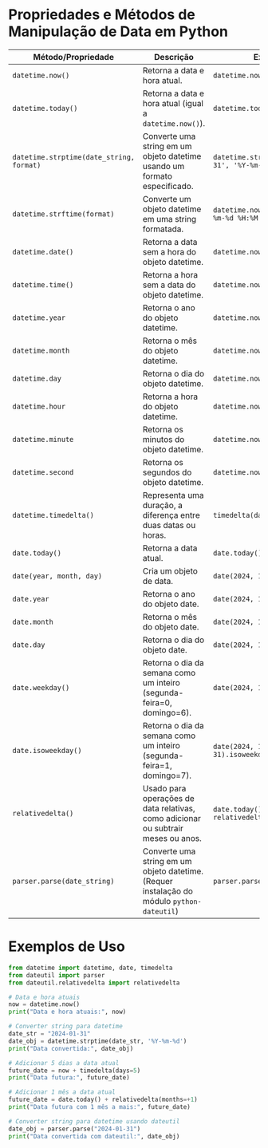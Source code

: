 # Propriedades e Métodos de Manipulação de Data em Python

| Método/Propriedade                    | Descrição                                                                                      | Exemplo                                                               |
|---------------------------------------|-----------------------------------------------------------------------------------------------|-----------------------------------------------------------------------|
| `datetime.now()`                      | Retorna a data e hora atual.                                                                   | `datetime.now()`                                                      |
| `datetime.today()`                    | Retorna a data e hora atual (igual a `datetime.now()`).                                        | `datetime.today()`                                                    |
| `datetime.strptime(date_string, format)` | Converte uma string em um objeto datetime usando um formato especificado.                     | `datetime.strptime('2024-01-31', '%Y-%m-%d')`                         |
| `datetime.strftime(format)`           | Converte um objeto datetime em uma string formatada.                                           | `datetime.now().strftime('%Y-%m-%d %H:%M:%S')`                        |
| `datetime.date()`                     | Retorna a data sem a hora do objeto datetime.                                                  | `datetime.now().date()`                                               |
| `datetime.time()`                     | Retorna a hora sem a data do objeto datetime.                                                  | `datetime.now().time()`                                               |
| `datetime.year`                       | Retorna o ano do objeto datetime.                                                              | `datetime.now().year`                                                 |
| `datetime.month`                      | Retorna o mês do objeto datetime.                                                              | `datetime.now().month`                                                |
| `datetime.day`                        | Retorna o dia do objeto datetime.                                                              | `datetime.now().day`                                                  |
| `datetime.hour`                       | Retorna a hora do objeto datetime.                                                             | `datetime.now().hour`                                                 |
| `datetime.minute`                     | Retorna os minutos do objeto datetime.                                                         | `datetime.now().minute`                                               |
| `datetime.second`                     | Retorna os segundos do objeto datetime.                                                        | `datetime.now().second`                                               |
| `datetime.timedelta()`                | Representa uma duração, a diferença entre duas datas ou horas.                                 | `timedelta(days=5, hours=3)`                                          |
| `date.today()`                        | Retorna a data atual.                                                                          | `date.today()`                                                        |
| `date(year, month, day)`              | Cria um objeto de data.                                                                        | `date(2024, 1, 31)`                                                   |
| `date.year`                           | Retorna o ano do objeto date.                                                                  | `date(2024, 1, 31).year`                                              |
| `date.month`                          | Retorna o mês do objeto date.                                                                  | `date(2024, 1, 31).month`                                             |
| `date.day`                            | Retorna o dia do objeto date.                                                                  | `date(2024, 1, 31).day`                                               |
| `date.weekday()`                      | Retorna o dia da semana como um inteiro (segunda-feira=0, domingo=6).                          | `date(2024, 1, 31).weekday()`                                         |
| `date.isoweekday()`                   | Retorna o dia da semana como um inteiro (segunda-feira=1, domingo=7).                          | `date(2024, 1, 31).isoweekday()`                                      |
| `relativedelta()`                     | Usado para operações de data relativas, como adicionar ou subtrair meses ou anos.              | `date.today() + relativedelta(months=+1)`                             |
| `parser.parse(date_string)`           | Converte uma string em um objeto datetime. (Requer instalação do módulo `python-dateutil`)     | `parser.parse('2024-01-31')`                                          |

# Exemplos de Uso

```python
from datetime import datetime, date, timedelta
from dateutil import parser
from dateutil.relativedelta import relativedelta

# Data e hora atuais
now = datetime.now()
print("Data e hora atuais:", now)

# Converter string para datetime
date_str = "2024-01-31"
date_obj = datetime.strptime(date_str, '%Y-%m-%d')
print("Data convertida:", date_obj)

# Adicionar 5 dias a data atual
future_date = now + timedelta(days=5)
print("Data futura:", future_date)

# Adicionar 1 mês a data atual
future_date = date.today() + relativedelta(months=+1)
print("Data futura com 1 mês a mais:", future_date)

# Converter string para datetime usando dateutil
date_obj = parser.parse("2024-01-31")
print("Data convertida com dateutil:", date_obj)
